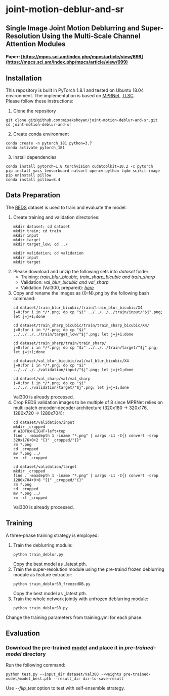 # joint-motion-deblur-and-sr
## Single Image Joint Motion Deblurring and Super-Resolution Using the Multi-Scale Channel Attention Modules
#### Paper: [https://mpcs.sci.am/index.php/mpcs/article/view/699](https://mpcs.sci.am/index.php/mpcs/article/view/699)

## Installation
This repository is built in PyTorch 1.8.1 and tested on Ubuntu 18.04 environment.
The implementation is based on [MPRNet](https://github.com/swz30/MPRNet), [TLSC](https://github.com/megvii-research/tlsc).  
Please follow these instructions:
1. Clone the repository
```
git clone git@github.com:misakshoyan/joint-motion-deblur-and-sr.git
cd joint-motion-deblur-and-sr
```

2. Create conda environment
```
conda create -n pytorch_181 python=3.7
conda activate pytorch_181
```

3. Install dependencies
```
conda install pytorch=1.8 torchvision cudatoolkit=10.2 -c pytorch
pip install yacs tensorboard natsort opencv-python tqdm scikit-image
pip uninstall pillow
conda install pillow=8.4
```

## Data Preparation

The [REDS](https://seungjunnah.github.io/Datasets/reds.html) dataset is used to train and evaluate the model.  
1. Create training and validation directories:  
   ```
   mkdir dataset; cd dataset
   mkdir train; cd train
   mkdir input
   mkdir target
   mkdir target_low; cd ../
   
   mkdir validation; cd validation
   mkdir input
   mkdir target
   ```
2. Please download and unzip the following sets into *dataset* folder:  
   - Training: *train_blur_bicubic, train_sharp_bicubic and train_sharp*
   - Validation: *val_blur_bicubic and val_sharp*
   - Validation (Val300, prepared): *[here](https://drive.google.com/drive/folders/1JX3_P1r08ME9_MusSflmWRNVaqv0gp0c?usp=sharing)*
3. Copy and rename the images as {0-N}.png by the following bash command:  
   ```
   cd dataset/train_blur_bicubic/train/train_blur_bicubic/X4
   j=0;for i in */*.png; do cp "$i" ../../../../train/input/"$j".png; let j=j+1;done
   
   cd dataset/train_sharp_bicubic/train/train_sharp_bicubic/X4/
   j=0;for i in */*.png; do cp "$i" ../../../../train/target_low/"$j".png; let j=j+1;done
   
   cd dataset/train_sharp/train/train_sharp/
   j=0;for i in */*.png; do cp "$i" ../../../train/target/"$j".png; let j=j+1;done
   
   cd dataset/val_blur_bicubic/val/val_blur_bicubic/X4
   j=0;for i in */*.png; do cp "$i" ../../../../validation/input/"$j".png; let j=j+1;done
   
   cd dataset/val_sharp/val/val_sharp
   j=0;for i in */*.png; do cp "$i" ../../../validation/target/"$j".png; let j=j+1;done
   ```
   Val300 is already processed.
4. Crop REDS validation images to be multiple of 8 since MPRNet relies on multi-patch encoder-decoder architecture (320x180 -> 320x176, 1280x720 -> 1280x704):
   ```
   cd dataset/validation/input
   mkdir _cropped
   # WIDTHxHEIGHT+left+top
   find . -maxdepth 1 -iname "*.png" | xargs -L1 -I{} convert -crop 320x176+0+2 "{}" _cropped/"{}"
   rm *.png
   cd _cropped
   mv *.png ../
   rm -rf _cropped
   
   cd dataset/validation/target
   mkdir _cropped
   find . -maxdepth 1 -iname "*.png" | xargs -L1 -I{} convert -crop 1280x704+0+8 "{}" _cropped/"{}"
   rm *.png
   cd _cropped
   mv *.png ../
   rm -rf _cropped
   ```
   Val300 is already processed.

## Training
A three-phase training strategy is employed:
1. Train the deblurring module:
   ```
   python train_deblur.py
   ```
   Copy the best model as _latest.pth. 
2. Train the super-resolution module using the pre-traind frozen deblurring module as feature extractor:
   ```
   python train_deblurSR_freezedDB.py
   ```
   Copy the best model as _latest.pth.
3. Train the whole network jointly with unfrozen deblurring module:
   ```
   python train_deblurSR.py
   ```
Change the training parameters from training.yml for each phase.

## Evaluation
### Download the pre-trained [model](https://drive.google.com/drive/folders/1JX3_P1r08ME9_MusSflmWRNVaqv0gp0c?usp=sharing) and place it in *pre-trained-model* directory
Run the following command:
```
python test.py --input_dir dataset/Val300 --weights pre-trained-model/model_best.pth --result_dir dir-to-save-result
```
Use *--flip_test* option to test with self-ensemble strategy.
